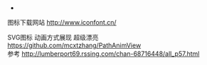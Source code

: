 # 
-

图标下载网站 http://www.iconfont.cn/

SVG图标  动画方式展现 超级漂亮   https://github.com/mcxtzhang/PathAnimView   
                        参考  http://lumberport69.rssing.com/chan-68716448/all_p57.html
